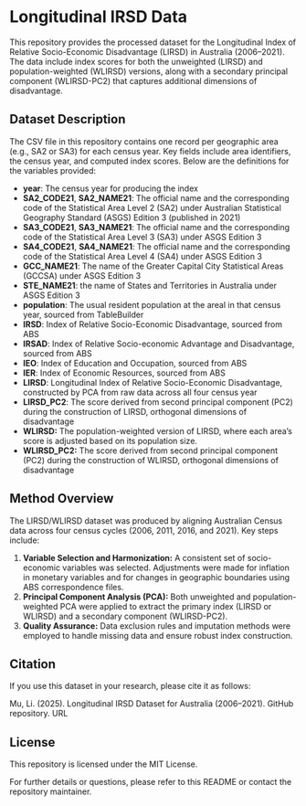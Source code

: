 # Longitudinal IRSD Data

This repository provides the processed dataset for the Longitudinal Index of Relative Socio-Economic Disadvantage (LIRSD) in Australia (2006–2021). The data include index scores for both the unweighted (LIRSD) and population-weighted (WLIRSD) versions, along with a secondary principal component (WLIRSD-PC2) that captures additional dimensions of disadvantage.

## Dataset Description

The CSV file in this repository contains one record per geographic area (e.g., SA2 or SA3) for each census year. Key fields include area identifiers, the census year, and computed index scores. Below are the definitions for the variables provided:

- **year**: The census year for producing the index
- **SA2_CODE21**, **SA2_NAME21**: The official name and the corresponding code of the Statistical Area Level 2 (SA2) under Australian Statistical Geography Standard (ASGS) Edition 3 (published in 2021)
- **SA3_CODE21**, **SA3_NAME21**: The official name and the corresponding code of the Statistical Area Level 3 (SA3) under ASGS Edition 3
- **SA4_CODE21**, **SA4_NAME21**: The official name and the corresponding code of the Statistical Area Level 4 (SA4) under ASGS Edition 3
- **GCC_NAME21**: The name of the Greater Capital City Statistical Areas (GCCSA) under ASGS Edition 3
- **STE_NAME21**: the name of States and Territories in Australia under ASGS Edition 3
- **population**: The usual resident population at the areal in that census year, sourced from TableBuilder
- **IRSD**: Index of Relative Socio-Economic Disadvantage, sourced from ABS
- **IRSAD**: Index of Relative Socio-economic Advantage and Disadvantage, sourced from ABS
- **IEO**: Index of Education and Occupation, sourced from ABS
- **IER**: Index of Economic Resources, sourced from ABS
- **LIRSD**: Longitudinal Index of Relative Socio-Economic Disadvantage, constructed by PCA from raw data across all four census year
- **LIRSD_PC2**: The score derived from second principal component (PC2) during the construction of LIRSD, orthogonal dimensions of disadvantage
- **WLIRSD:** The population-weighted version of LIRSD, where each area’s score is adjusted based on its population size.
- **WLIRSD_PC2:** The score derived from second principal component (PC2) during the construction of WLIRSD, orthogonal dimensions of disadvantage

## Method Overview

The LIRSD/WLIRSD dataset was produced by aligning Australian Census data across four census cycles (2006, 2011, 2016, and 2021). Key steps include:

1. **Variable Selection and Harmonization:** A consistent set of socio-economic variables was selected. Adjustments were made for inflation in monetary variables and for changes in geographic boundaries using ABS correspondence files.
2. **Principal Component Analysis (PCA):** Both unweighted and population-weighted PCA were applied to extract the primary index (LIRSD or WLIRSD) and a secondary component (WLIRSD-PC2).
3. **Quality Assurance:** Data exclusion rules and imputation methods were employed to handle missing data and ensure robust index construction.

## Citation
If you use this dataset in your research, please cite it as follows:

Mu, Li. (2025). Longitudinal IRSD Dataset for Australia (2006–2021). GitHub repository. URL

## License
This repository is licensed under the MIT License.

For further details or questions, please refer to this README or contact the repository maintainer.
